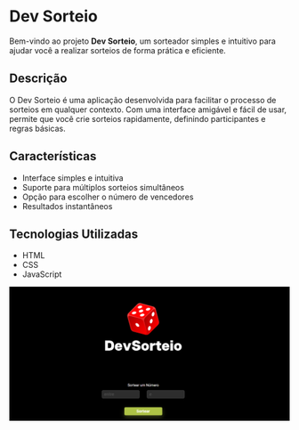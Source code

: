   <h1>Dev Sorteio</h1>
    <p>Bem-vindo ao projeto <strong>Dev Sorteio</strong>, um sorteador simples e intuitivo para ajudar você a realizar sorteios de forma prática e eficiente.</p>
    
  <h2>Descrição</h2>
    <p>O Dev Sorteio é uma aplicação desenvolvida para facilitar o processo de sorteios em qualquer contexto. Com uma interface amigável e fácil de usar, permite que você crie sorteios rapidamente, definindo participantes e regras básicas.</p>

  <h2>Características</h2>
    <ul>
        <li>Interface simples e intuitiva</li>
        <li>Suporte para múltiplos sorteios simultâneos</li>
        <li>Opção para escolher o número de vencedores</li>
        <li>Resultados instantâneos</li>
    </ul>

  <h2>Tecnologias Utilizadas</h2>
    <ul>
        <li>HTML</li>
        <li>CSS</li>
        <li>JavaScript</li>
    </ul>

<img src="https://github.com/luizh-ssousa/DevSorteio/blob/main/assets/random.png?raw=true"/>
